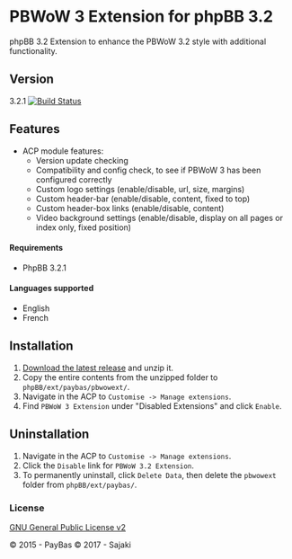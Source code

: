 PBWoW 3 Extension for phpBB 3.2
=========

phpBB 3.2 Extension to enhance the PBWoW 3.2 style with additional functionality.

## Version 
3.2.1
[![Build Status](https://api.travis-ci.org/Sajaki/pbwowext.svg)](https://travis-ci.org/Sajaki/pbwowext)

## Features
- ACP module features:
  - Version update checking
  - Compatibility and config check, to see if PBWoW 3 has been configured correctly
  - Custom logo settings (enable/disable, url, size, margins)
  - Custom header-bar (enable/disable, content, fixed to top)
  - Custom header-box links (enable/disable, content)
  - Video background settings (enable/disable, display on all pages or index only, fixed position)

#### Requirements
- PhpBB 3.2.1 

#### Languages supported
- English
- French

## Installation
1. [Download the latest release](https://github.com/Sajaki/pbwowext/releases) and unzip it.
2. Copy the entire contents from the unzipped folder to `phpBB/ext/paybas/pbwowext/`.
3. Navigate in the ACP to `Customise -> Manage extensions`.
4. Find `PBWoW 3 Extension` under "Disabled Extensions" and click `Enable`.

## Uninstallation
1. Navigate in the ACP to `Customise -> Manage extensions`.
2. Click the `Disable` link for `PBWoW 3.2 Extension`.
3. To permanently uninstall, click `Delete Data`, then delete the `pbwowext` folder from `phpBB/ext/paybas/`.

### License
[GNU General Public License v2](http://opensource.org/licenses/GPL-2.0)

© 2015 - PayBas
© 2017 - Sajaki
